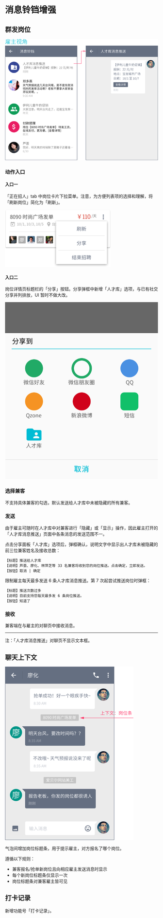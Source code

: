 # 消息铃铛增强
## 群发岗位
![image](img/share-job.png)

### 动作入口
#### 入口一
「正在招人」tab 中岗位卡片下拉菜单。注意，为方便列表项的选择和理解，将「刷新岗位」简化为「刷新」。

![image](img/share-dropdown.png)

#### 入口二
岗位详情页标题栏的「分享」按钮。分享弹框中新增「人才库」选项，与已有社交分享并列排放，UI 暂时不做大改。

![image](img/分享岗位@2x.png)

### 选择兼客
不支持具体兼客的勾选，默认发送给人才库中未被隐藏的所有兼客。

### 发送
由于雇主可随时在人才库中对兼客进行「隐藏」或「显示」操作，因此雇主打开的「人才库消息推送」页面中各条消息的发送范围不一。

点击分享面板「人才库」选项后，弹框确认，说明文字中显示出人才库未被隐藏的前三位兼客姓名及接收总数：

```
【标题】推送给人才库
【说明】芦荟、廖化、林萍芝等 33 名兼客将收到您的岗位推送。点击确定，立即发送。
【按钮】取消 | 确定
```

限制雇主每天最多发送 6 条人才库消息推送。第 7 次起尝试推送岗位时弹框：

```
【标题】推送次数过多
【说明】目前支持您每天最多发 6 条岗位推送。
【按钮】知道了
```

### 接收
兼客端在与雇主的对聊页中接收消息。

--------------------
注：「人才库消息推送」对聊页不显示文本框。

## 聊天上下文
![image](img/context.png)

气泡间增加岗位标题条，用于提示雇主，对方报名了哪个岗位。

遵循以下规则：

- 兼客报名/抢单新岗位且向相应雇主发送消息时显示
- 每个新岗位标题条仅显示一次
- 岗位标题条对兼客雇主皆可见

## 打卡记录
新增功能号「打卡记录」。
